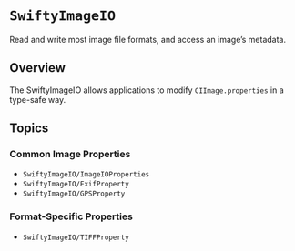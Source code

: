 # ``SwiftyImageIO``

Read and write most image file formats, and access an image’s metadata.

## Overview

The SwiftyImageIO allows applications to modify `CIImage.properties` in a type-safe way.

## Topics

### Common Image Properties

- ``SwiftyImageIO/ImageIOProperties``
- ``SwiftyImageIO/ExifProperty``
- ``SwiftyImageIO/GPSProperty``

### Format-Specific Properties

- ``SwiftyImageIO/TIFFProperty``
